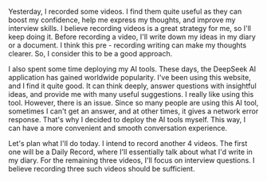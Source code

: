 Yesterday, I recorded some videos. I find them quite useful as they can boost my confidence, help me express my thoughts, and improve my interview skills. I believe recording videos is a great strategy for me, so I'll keep doing it. Before recording a video, I'll write down my ideas in my diary or a document. I think this pre - recording writing can make my thoughts clearer. So, I consider this to be a good approach. 

I also spent some time deploying my AI tools. These days, the DeepSeek AI application has gained worldwide popularity. I've been using this website, and I find it quite good. It can think deeply, answer questions with insightful ideas, and provide me with many useful suggestions. I really like using this tool. However, there is an issue. Since so many people are using this AI tool, sometimes I can't get an answer, and at other times, it gives a network error response. That's why I decided to deploy the AI tools myself. This way, I can have a more convenient and smooth conversation experience.

Let's plan what I'll do today. I intend to record another 4 videos. The first one will be a Daily Record, where I'll essentially talk about what I'd write in my diary. For the remaining three videos, I'll focus on interview questions. I believe recording three such videos should be sufficient.